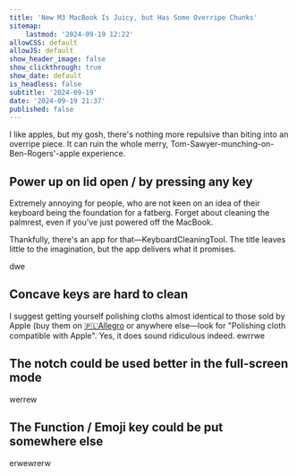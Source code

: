 ```yaml
---
title: 'New M3 MacBook Is Juicy, but Has Some Overripe Chunks'
sitemap:
    lastmod: '2024-09-19 12:22'
allowCSS: default
allowJS: default
show_header_image: false
show_clickthrough: true
show_date: default
is_headless: false
subtitle: '2024-09-19'
date: '2024-09-19 21:37'
published: false
---
```


I like apples, but my gosh, there's nothing more repulsive than biting into an overripe piece. It can ruin the whole merry, Tom-Sawyer-munching-on-Ben-Rogers'-apple experience.

## Power up on lid open / by pressing any key
Extremely annoying for people, who are not keen on an idea of their keyboard being the foundation for a fatberg. Forget about cleaning the palmrest, even if you've just powered off the MacBook.

Thankfully, there's an app for that—KeyboardCleaningTool. The title leaves little to the imagination, but the app delivers what it promises. 

dwe

## Concave keys are hard to clean

I suggest getting yourself polishing cloths almost identical to those sold by Apple (buy them on [🇵🇱Allegro](https://allegro.pl/oferta/nano-sciereczka-z-mikrofibry-szmatka-do-ekranow-dotykowych-urzadzen-apple-12480527623?utm_medium=afiliacja&utm_source=ctr_2&utm_campaign=1e285398-5bc7-46aa-bdad-e4e54c03caeb&utm_content=1137aca3c0d4#) or anywhere else—look for "Polishing cloth compatible with Apple". Yes, it does sound ridiculous indeed.
ewrrwe

## The notch could be used better in the full-screen mode
werrew

## The Function / Emoji key could be put somewhere else
erwewrerw